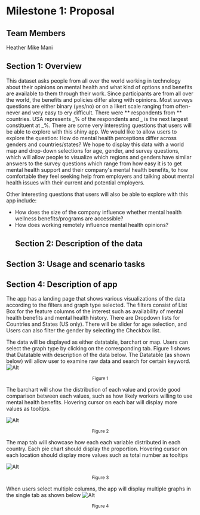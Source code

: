 # Milestone 1: Proposal

## Team Members

Heather
Mike
Mani

## Section 1: Overview

This dataset asks people from all over the world working in technology about their opinions on mental health and what kind of options and benefits are available to them through their work. Since participants are from all over the world, the benefits and policies differ along with opinions. Most surveys questions are either binary (yes/no) or on a likert scale ranging from often-never and very easy to ery difficult. There were ** respondents from ** countries. USA represents _% of the respondents and _ is the next largest constituent at \_%. There are some very interesting questions that users will be able to explore with this shiny app. We would like to allow users to explore the question: How do mental health perceptions differ across genders and countries/states? We hope to display this data with a world map and drop-down selections for age, gender, and survey questions, which will allow people to visualize which regions and genders have similar answers to the survey questions which range from how easy it is to get mental health support and their company's mental health benefits, to how comfortable they feel seeking help from employers and talking about mental health issues with their current and potential employers.

Other interesting questions that users will also be able to explore with this app include:

-   How does the size of the company influence whether mental health wellness benefits/programs are accessible?
-   How does working remotely influence mental health opinions?
    ## Section 2: Description of the data

## Section 3: Usage and scenario tasks

## Section 4: Description of app

The app has a landing page that shows various visualizations of the data according to the filters and graph type selected. The filters consist of List Box for the feature columns of the interest such as availability of mental health benefits and mental health history. There are Dropdown lists for Countries and States (US only). There will be slider for age selection, and Users can also filter the gender by selecting the Checkbox list.

The data will be displayed as either datatable, barchart or map. Users can select the graph type by clicking on the corresponding tab.  Figure 1 shows that Datatable with description of the data below. The Datatable (as shown below) will allow user to examine raw data and search for certain keyword.
![Alt](img/markup_datatable.png)

<div align="center"><sup>Figure 1</sup></div>

The barchart will show the distribution of each value and provide good comparison between each values, such as how likely workers willing to use mental health benefits. Hovering cursor on each bar will display more values as tooltips.

![Alt](img/markup_bar.png)

<div align="center"><sup>Figure 2</sup></div>

The map tab will showcase how each each variable distributed in each country. Each pie chart should display the proportion. Hovering cursor on each location should display more values such as total number as tooltips

![Alt](img/markup_map.png)

<div align="center"><sup>Figure 3</sup></div>

When users select multiple columns, the app will display multiple graphs in the single tab as shown below
![Alt](img/markup_multi.png)

<div align="center"><sup>Figure 4</sup></div>
